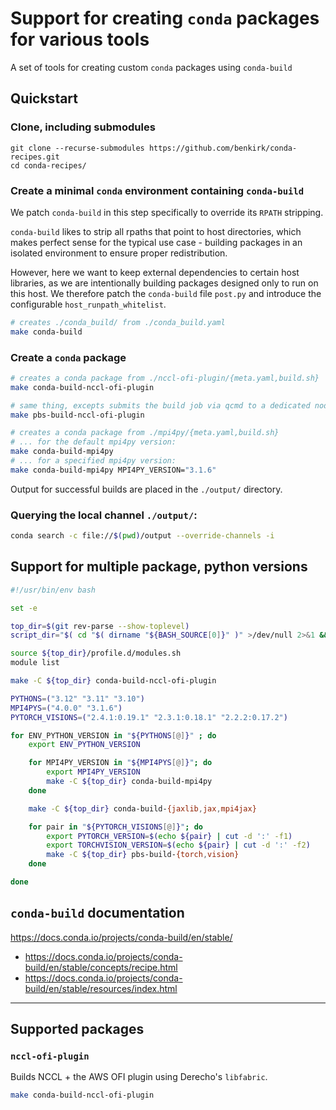 # Support for creating `conda` packages for various tools

A set of tools for creating custom `conda` packages using `conda-build`

## Quickstart
### Clone, including submodules
```pre
git clone --recurse-submodules https://github.com/benkirk/conda-recipes.git
cd conda-recipes/
```
### Create a minimal `conda` environment containing `conda-build`
We patch `conda-build` in this step specifically to override its `RPATH` stripping.

`conda-build` likes to strip all rpaths that point to host
directories, which makes perfect sense for the typical use case -
building packages in an isolated environment to ensure proper
redistribution.

However, here we want to keep external dependencies to certain host
libraries, as we are intentionally building packages designed only to
run on this host. We therefore patch the `conda-build` file `post.py`
and introduce the configurable `host_runpath_whitelist`.
```bash
# creates ./conda_build/ from ./conda_build.yaml
make conda-build
```

### Create a `conda` package
```bash
# creates a conda package from ./nccl-ofi-plugin/{meta.yaml,build.sh}
make conda-build-nccl-ofi-plugin

# same thing, excepts submits the build job via qcmd to a dedicated node:
make pbs-build-nccl-ofi-plugin

# creates a conda package from ./mpi4py/{meta.yaml,build.sh}
# ... for the default mpi4py version:
make conda-build-mpi4py
# ... for a specified mpi4py version:
make conda-build-mpi4py MPI4PY_VERSION="3.1.6"
```
Output for successful builds are placed in the `./output/` directory.

### Querying the local channel `./output/`:
```bash
conda search -c file://$(pwd)/output --override-channels -i
```

## Support for multiple package, python versions
```bash
#!/usr/bin/env bash                                                                                                     

set -e

top_dir=$(git rev-parse --show-toplevel)
script_dir="$( cd "$( dirname "${BASH_SOURCE[0]}" )" >/dev/null 2>&1 && pwd )"

source ${top_dir}/profile.d/modules.sh
module list

make -C ${top_dir} conda-build-nccl-ofi-plugin

PYTHONS=("3.12" "3.11" "3.10")
MPI4PYS=("4.0.0" "3.1.6")
PYTORCH_VISIONS=("2.4.1:0.19.1" "2.3.1:0.18.1" "2.2.2:0.17.2")

for ENV_PYTHON_VERSION in "${PYTHONS[@]}" ; do
    export ENV_PYTHON_VERSION

    for MPI4PY_VERSION in "${MPI4PYS[@]}"; do
        export MPI4PY_VERSION
        make -C ${top_dir} conda-build-mpi4py
    done

    make -C ${top_dir} conda-build-{jaxlib,jax,mpi4jax}

    for pair in "${PYTORCH_VISIONS[@]}"; do
        export PYTORCH_VERSION=$(echo ${pair} | cut -d ':' -f1)
        export TORCHVISION_VERSION=$(echo ${pair} | cut -d ':' -f2)
        make -C ${top_dir} pbs-build-{torch,vision}
    done

done

```

## `conda-build` documentation
https://docs.conda.io/projects/conda-build/en/stable/
- https://docs.conda.io/projects/conda-build/en/stable/concepts/recipe.html
- https://docs.conda.io/projects/conda-build/en/stable/resources/index.html

---

## Supported packages

### `nccl-ofi-plugin`
Builds NCCL + the AWS OFI plugin using Derecho's `libfabric`.
```bash
make conda-build-nccl-ofi-plugin
```
